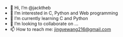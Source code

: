 - 👋 Hi, I’m @jacktheb
- 👀 I’m interested in C, Python and Web programming
- 🌱 I’m currently learning C and Python
- 💞️ I’m looking to collaborate on ...
- 📫 How to reach me: jingyewang216@gmail.com

<!---
jacktheb/jacktheb is a ✨ special ✨ repository because its `README.md` (this file) appears on your GitHub profile.
You can click the Preview link to take a look at your changes.
--->

